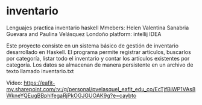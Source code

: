 # inventario
Lenguajes practica inventario haskell
Mmebers: Helen Valentina Sanabria Guevara and Paulina Velásquez Londoño
platform: intellij IDEA

Este proyecto consiste en un sistema básico de gestión de inventario desarrollado en Haskell. El programa permite registrar artículos, buscarlos por categoría, listar todo el inventario y contar los artículos existentes por categoría. Los datos se almacenan de manera persistente en un archivo de texto llamado inventario.txt

Video:
https://eafit-my.sharepoint.com/:v:/g/personal/pvelasquel_eafit_edu_co/EcTjfBiWP1VAs8WkneYQEugBBphlfegaRjPkOGJGUOAK9g?e=caybto
